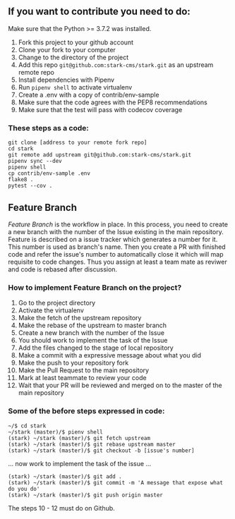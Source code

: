 ## If you want to contribute you need to do:

Make sure that the Python >= 3.7.2 was installed.

1. Fork this project to your github account
1. Clone your fork to your computer
1. Change to the directory of the project 
1. Add this repo `git@github.com:stark-cms/stark.git` as an upstream remote repo
1. Install dependencies with Pipenv
1. Run `pipenv shell` to activate virtualenv 
1. Create a .env with a copy of contrib/env-sample
1. Make sure that the code agrees with the PEP8 recommendations
1. Make sure that the test will pass with codecov coverage

### These steps as a code:

```console
git clone [address to your remote fork repo]
cd stark 
git remote add upstream git@github.com:stark-cms/stark.git
pipenv sync --dev
pipenv shell
cp contrib/env-sample .env
flake8 .
pytest --cov .
```

## Feature Branch

_Feature Branch_ is the workflow in place. In this process, you need to create a new branch with the number of the Issue
existing in the main repository. Feature is described on a issue tracker which generates a number for it. This number is
used as branch's name. Then you create a PR with finished code and refer the issue's number to automatically close it
which will map requisite to code changes. Thus you assign at least a team mate as reviwer and code is rebased after 
discussion.

### How to implement Feature Branch on the project?

1. Go to the project directory
1. Activate the virtualenv
1. Make the fetch of the upstream repository
1. Make the rebase of the upstream to master branch
1. Create a new branch with the number of the Issue
1. You should work to implement the task of the Issue
1. Add the files changed to the stage of local repository
1. Make a commit with a expressive message about what you did
1. Make the push to your repository fork
1. Make the Pull Request to the main repository
1. Mark at least teammate to review your code
1. Wait that your PR will be reviewed and merged on to the master of the main repository

### Some of the before steps expressed in code:

```console
~/$ cd stark
~/stark (master)/$ pienv shell
(stark) ~/stark (master)/$ git fetch upstream 
(stark) ~/stark (master)/$ git rebase upstream master
(stark) ~/stark (master)/$ git checkout -b [issue's number]
```
... now work to implement the task of the issue ...

```console
(stark) ~/stark (master)/$ git add .
(stark) ~/stark (master)/$ git commit -m 'A message that expose what do you do'
(stark) ~/stark (master)/$ git push origin master
```

The steps 10 - 12 must do on Github.
